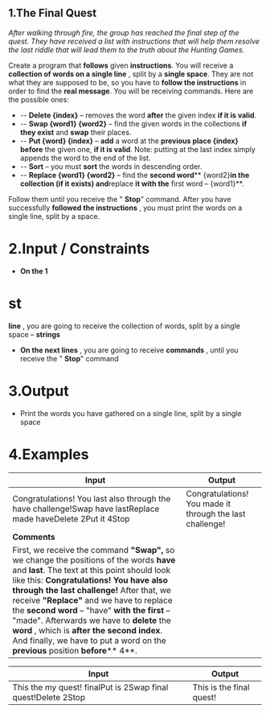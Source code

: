 ﻿## 1.The Final Quest

_After walking through fire, the group has reached the final step of the quest. They have received a list with instructions that will help them resolve the last riddle that will lead them to the truth about the Hunting Games._

Create a program that **follows** given **instructions**. You will receive a **collection of words on a single line** , split by a **single space**. They are not what they are supposed to be, so you have to **follow the instructions** in order to find the **real message**. You will be receiving commands. Here are the possible ones:

- -- **Delete {index}** – removes the word **after** the given index **if it is valid**.
- -- **Swap {word1} {word2}** – find the given words in the collections **if they exist** and **swap** their places.
- -- **Put {word} {index}** – **add** a word at the **previous place {index} before** the
given one, **if it is valid**. Note: putting at the last index simply appends the word to the end of the list.
- -- **Sort** – you must **sort** the words in descending order.
- -- **Replace {word1} {word2}** – find the **second word**** {word2}**in the collection (**if it exists**) and**replace **it with the** first word – {word1}**.

Follow them until you receive the &quot; **Stop**&quot; command. After you have successfully **followed the instructions** , you must print the words on a single line, split by a space.

# 2.Input / Constraints

- **On the 1**
# st
 **line** , you are going to receive the collection of words, split by a single space – **strings**
- **On the next lines** , you are going to receive **commands** , until you receive the &quot; **Stop**&quot; command

# 3.Output

- Print the words you have gathered on a single line, split by a single space

# 4.Examples

| **Input** | **Output** |
| --- | --- |
| Congratulations! You last also through the have challenge!Swap have lastReplace made haveDelete 2Put it 4Stop | Congratulations! You made it through the last challenge! |
| **Comments** |
| First, we receive the command **&quot;Swap&quot;,** so we change the positions of the words **have** and **last**. The text at this point should look like this: **Congratulations! You have also through the last challenge!** After that, we receive **&quot;Replace&quot;** and we have to replace the **second word** – &quot;have&quot; **with the first** – &quot;made&quot;. Afterwards we have to **delete** the **word** , which is **after the second index**. And finally, we have to put a word on the **previous** position **before**** 4**. |

| **Input** | **Output** |
| --- | --- |
| This the my quest! finalPut is 2Swap final quest!Delete 2Stop | This is the final quest! |